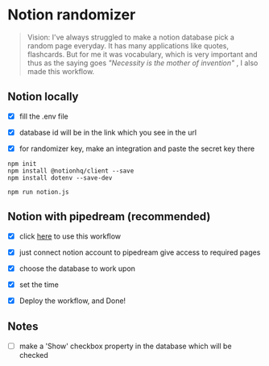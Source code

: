 # Notion randomizer

> Vision: I've always struggled to make a notion database pick a random page everyday. It has many applications like quotes, flashcards. But for me it was vocabulary, which is very important and thus as the saying goes _"Necessity is the mother of invention"_ , I also made this workflow.

## Notion locally

- [x] fill the .env file

- [x] database id will be in the link which you see in the url

- [x] for randomizer key, make an integration and paste the secret key there

```
npm init
npm install @notionhq/client --save
npm install dotenv --save-dev

npm run notion.js
```

## Notion with pipedream (recommended)

- [x] click [here](https://pipedream.com/new?h=tch_m1Afrn) to use this workflow

- [x] just connect notion account to pipedream give access to required pages

- [x] choose the database to work upon

- [x] set the time

- [x] Deploy the workflow, and Done!

## Notes

- [ ] make a 'Show' checkbox property in the database which will be checked
